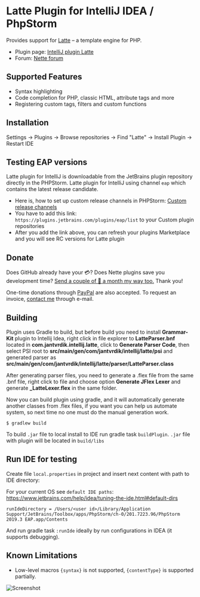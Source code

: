 Latte Plugin for IntelliJ IDEA / PhpStorm
=========================================

Provides support for [Latte](https://github.com/nette/latte) – a template engine for PHP.

- Plugin page: [IntelliJ plugin Latte](https://plugins.jetbrains.com/plugin/7457-latte)
- Forum: [Nette forum](https://forum.nette.org/en/32907-upgrades-in-latte-plugin-for-phpstorm)

Supported Features
------------------

* Syntax highlighting
* Code completion for PHP, classic HTML, attribute tags and more
* Registering custom tags, filters and custom functions


Installation
------------

Settings → Plugins → Browse repositories → Find "Latte" → Install Plugin → Restart IDE


Testing EAP versions
--------------------

Latte plugin for IntelliJ is downloadable from the JetBrains plugin repository directly in the PHPStorm. Latte plugin for IntelliJ using channel `eap` which contains the latest release candidate.

- Here is, how to set up custom release channels in PHPStorm: [Custom release channels](https://plugins.jetbrains.com/docs/marketplace/custom-release-channels.html)
- You have to add this link: `https://plugins.jetbrains.com/plugins/eap/list` to your Custom plugin repositories
- After you add the link above, you can refresh your plugins Marketplace and you will see RC versions for Latte plugin


Donate
------

Does GitHub already have your 💳? Does Nette plugins save you development time? [Send a couple of 💸 a month my way too.](https://github.com/sponsors/mesour) Thank you!

One-time donations through [PayPal](https://www.paypal.com/cgi-bin/webscr?cmd=_s-xclick&hosted_button_id=GSDRZW9YGPE5G&source=url) are also accepted. To request an invoice, [contact me](mailto:matous.nemec@mesour.com) through e-mail.


Building
------------

Plugin uses Gradle to build, but before build you need to install **Grammar-Kit** plugin to Intellij Idea, right click in file explorer to **LatteParser.bnf** located in **com.jantvrdik.intellij.latte**, click to **Generate Parser Code**, then select PSI root to **src/main/gen/com/jantvrdik/intellij/latte/psi** and generated parser as **src/main/gen/com/jantvrdik/intellij/latte/parser/LatteParser.class**

After generating parser files, you need to generate a .flex file from the same .bnf file, right click to file and choose option **Generate JFlex Lexer** and generate **_LatteLexer.flex** in the same folder.

Now you can build plugin using gradle, and it will automatically generate another classes from .flex files, if you want you can help us automate system, so next time no one must do the manual generation work.
```$xslt
$ gradlew build
```

To build `.jar` file to local install to IDE run gradle task `buildPlugin`. `.jar` file with plugin will be located in `build/libs`


Run IDE for testing
-------------------

Create file `local.properties` in project and insert next content with path to IDE directory:

For your current OS see `default IDE paths`: https://www.jetbrains.com/help/idea/tuning-the-ide.html#default-dirs

```
runIdeDirectory = /Users/<user id>/Library/Application Support/JetBrains/Toolbox/apps/PhpStorm/ch-0/201.7223.96/PhpStorm 2019.3 EAP.app/Contents
```

And run gradle task `:runIde` ideally by run configurations in IDEA (it supports debugging).

Known Limitations
-----------------

* Low-level macros `{syntax}` is not supported, `{contentType}` is supported partially.

![Screenshot](http://plugins.jetbrains.com/files/7457/screenshot_14518.png)
